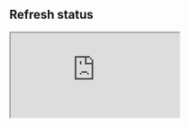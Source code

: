 ## Refresh status

<iframe src="https://docs.google.com/a/compile.com/spreadsheets/d/e/2PACX-1vQCK5kSf2oBK-RNKRHDVG3VDkkdECEOXVnU7hSCNGgXrOXmB-gD2lvzYDjajxGCVYTw8C_8jS56aG9z/pubhtml?widget=true&amp;headers=false"></iframe>

